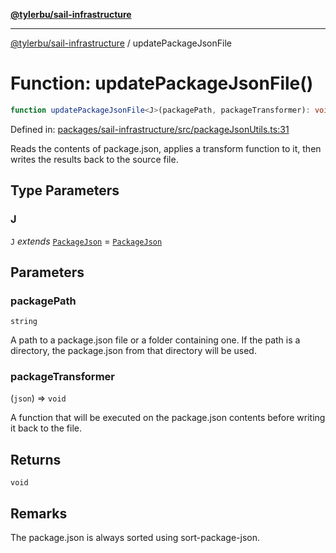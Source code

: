 [**@tylerbu/sail-infrastructure**](../README.md)

***

[@tylerbu/sail-infrastructure](../README.md) / updatePackageJsonFile

# Function: updatePackageJsonFile()

```ts
function updatePackageJsonFile<J>(packagePath, packageTransformer): void;
```

Defined in: [packages/sail-infrastructure/src/packageJsonUtils.ts:31](https://github.com/microsoft/FluidFramework/blob/main/packages/sail-infrastructure/src/packageJsonUtils.ts#L31)

Reads the contents of package.json, applies a transform function to it, then writes the results back to the source
file.

## Type Parameters

### J

`J` *extends* [`PackageJson`](../type-aliases/PackageJson.md) = [`PackageJson`](../type-aliases/PackageJson.md)

## Parameters

### packagePath

`string`

A path to a package.json file or a folder containing one. If the path is a directory, the
package.json from that directory will be used.

### packageTransformer

(`json`) => `void`

A function that will be executed on the package.json contents before writing it
back to the file.

## Returns

`void`

## Remarks

The package.json is always sorted using sort-package-json.
